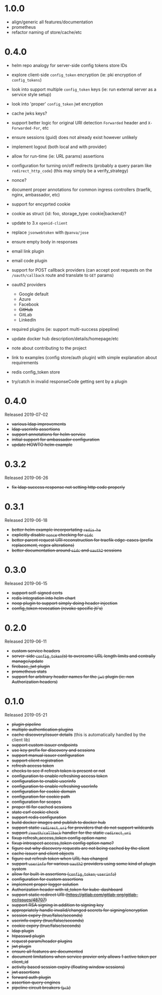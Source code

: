 # 1.0.0

- align/generic all features/documentation
- prometheus
- refactor naming of store/cache/etc

# 0.4.0

- helm repo analogy for server-side config tokens store IDs

- explore client-side `config_token` encryption (ie: pki encryption of `config_tokens`)
- look into support multiple `config_token` keys (ie: run external server as a service style setup)
- look into 'proper' `config_token` jwt encryption

- cache jwks keys?
- support better logic for original URI detection `Forwarded` header and `X-Forwarded-For`, etc
- ensure sessions (guid) does not already exist however unlikely
- implement logout (both local and with provider)

- allow for run-time (ie: URL params) assertions
- configuration for turning on/off redirects (probably a query param like `redirect_http_code`) (this may simply be a verify_strategy)
- nonce?

- document proper annotations for common ingress controllers (traefik, nginx, ambassador, etc)

- support for encyprted cookie
- cookie as struct {id: foo, storage_type: cookie|backend}?
- update to 3.x `openid-client`
- replace `jsonwebtoken` with `@panva/jose`

- ensure empty body in responses

- email link plugin
- email code plugin

- support for POST callback providers (can accept post requests on the `/oauth/callback` route and translate to `GET` params)
- oauth2 providers

  - Google default
  - Azure
  - Facebook
  - ~~GitHub~~
  - GitLab
  - LinkedIn

- required plugins (ie: support multi-success pipepline)

- update docker hub description/details/homepage/etc
- note about contributing to the project
- link to examples (config store/auth plugin) with simple explanation about requirements

- redis config_token store
- try/catch in invalid responseCode getting sent by a plugin

# 0.4.0

Released 2019-07-02

- ~~various ldap improvements~~
- ~~ldap userinfo assertions~~
- ~~support annotations for helm service~~
- ~~initial support for ambassador configuration~~
- ~~update HOWTO helm example~~

# 0.3.2

Released 2019-06-26

- ~~fix ldap success response not setting http code properly~~

# 0.3.1

Released 2019-06-18

- ~~better helm example incorportating `redis-ha`~~
- ~~explicitly disable `nonce` checking for `oidc`~~
- ~~better parent request URI reconstruction for traefik edge-cases (prefix replacement, regex alterations)~~
- ~~better documentation around `oidc` and `oauth2` sessions~~

# 0.3.0

Released 2019-06-15

- ~~support self-signed certs~~
- ~~redis integration into helm chart~~
- ~~noop plugin to support simply doing header injection~~
- ~~config_token revocation (revoke specific jti's)~~

# 0.2.0

Released 2019-06-11

- ~~custom service headers~~
- ~~server-side `config_token`(s) to overcome URL length limits and centrally manage/update~~
- ~~firebase_jwt plugin~~
- ~~prometheus stats~~
- ~~support for arbitrary header names for the `jwt` plugin (ie: non Authorization headers)~~

# 0.1.0

Released 2019-05-21

- ~~plugin pipeline~~
- ~~multiple authentication plugins~~
- ~~cache discovery/issuer details~~ (this is automatically handled by the client lib)
- ~~support custom issuer endpoints~~
- ~~use key prefix for discovery and sessions~~
- ~~support manual issuer configuration~~
- ~~support client registration~~
- ~~refresh access token~~
- ~~checks to see if refresh token is present or not~~
- ~~configuration to enable refreshing access token~~
- ~~configuration to enable userinfo~~
- ~~configuration to enable refreshing userInfo~~
- ~~configuration for cookie domain~~
- ~~configuration for cookie path~~
- ~~configuration for scopes~~
- ~~proper ttl for cached sessions~~
- ~~state csrf cookie check~~
- ~~support redis configuration~~
- ~~build docker images and publish to docker hub~~
- ~~support static `redirect_uri` for providers that do not support wildcards~~
- ~~support `/oauth/callback` handler for the static `redirect_uri`~~
- ~~fixup refresh_access_token config option name~~
- ~~fixup introspect access_token config option name?~~
- ~~figure out why discovery requests are not being cached by the client~~
- ~~cache issuer and client objects~~
- ~~figure out refresh token when URL has changed~~
- ~~support `userinfo` for various `oauth2` providers using some kind of plugin system~~
- ~~allow for built-in assertions (`config_token`, `userinfo`)~~
- ~~configuration for custom assertions~~
- ~~implement proper logger solution~~
- ~~Authorization header with id_token for kube-dashboard~~
- ~~support static redirect URI (https://gitlab.com/gitlab-org/gitlab-ce/issues/48707)~~
- ~~support RSA signing in addition to signing key~~
- ~~appropriately handle invalid/changed secrets for signing/encryption~~
- ~~session expiry (true/false/seconds)~~
- ~~userinfo expiry (true/false/seconds)~~
- ~~cookie expiry (true/false/seconds)~~
- ~~ldap plugin~~
- ~~htpasswd plugin~~
- ~~request param/header plugins~~
- ~~jwt plugin~~
- ~~ensure all features are documented~~
- ~~document limitations when service provier only allows 1 active token per client_id~~
- ~~activity based session expiry (floating window sessions)~~
- ~~jwt assertions~~
- ~~forward auth plugin~~
- ~~assertion query engines~~
- ~~pipeline circuit breakers (`pcb`)~~
